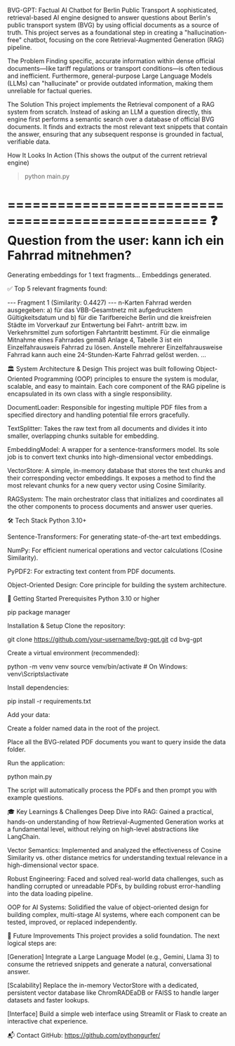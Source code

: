 BVG-GPT: Factual AI Chatbot for Berlin Public Transport
A sophisticated, retrieval-based AI engine designed to answer questions about Berlin's public transport system (BVG) by using official documents as a source of truth. This project serves as a foundational step in creating a "hallucination-free" chatbot, focusing on the core Retrieval-Augmented Generation (RAG) pipeline.

The Problem
Finding specific, accurate information within dense official documents—like tariff regulations or transport conditions—is often tedious and inefficient. Furthermore, general-purpose Large Language Models (LLMs) can "hallucinate" or provide outdated information, making them unreliable for factual queries.

The Solution
This project implements the Retrieval component of a RAG system from scratch. Instead of asking an LLM a question directly, this engine first performs a semantic search over a database of official BVG documents. It finds and extracts the most relevant text snippets that contain the answer, ensuring that any subsequent response is grounded in factual, verifiable data.

How It Looks In Action
(This shows the output of the current retrieval engine)

> python main.py

==================================================
❓ Question from the user: kann ich ein Fahrrad mitnehmen?
==================================================
Generating embeddings for 1 text fragments...
Embeddings generated.

✅ Top 5 relevant fragments found:

--- Fragment 1 (Similarity: 0.4427) ---
n-Karten Fahrrad werden ausgegeben:
a) für das VBB-Gesamtnetz mit aufgedrucktem Gültigkeitsdatum und
b) für die Tarifbereiche Berlin und die kreisfreien Städte im Vorverkauf zur Entwertung bei Fahrt-
antritt bzw. im Verkehrsmittel zum sofortigen Fahrtantritt bestimmt.
Für die einmalige Mitnahme eines Fahrrades gemäß Anlage 4, Tabelle 3 ist ein Einzelfahrausweis
Fahrrad zu lösen. Anstelle mehrerer Einzelfahrausweise Fahrrad kann auch eine 24-Stunden-Karte
Fahrrad gelöst werden.
...


🏛️ System Architecture & Design
This project was built following Object-Oriented Programming (OOP) principles to ensure the system is modular, scalable, and easy to maintain. Each core component of the RAG pipeline is encapsulated in its own class with a single responsibility.

DocumentLoader: Responsible for ingesting multiple PDF files from a specified directory and handling potential file errors gracefully.

TextSplitter: Takes the raw text from all documents and divides it into smaller, overlapping chunks suitable for embedding.

EmbeddingModel: A wrapper for a sentence-transformers model. Its sole job is to convert text chunks into high-dimensional vector embeddings.

VectorStore: A simple, in-memory database that stores the text chunks and their corresponding vector embeddings. It exposes a method to find the most relevant chunks for a new query vector using Cosine Similarity.

RAGSystem: The main orchestrator class that initializes and coordinates all the other components to process documents and answer user queries.

🛠️ Tech Stack
Python 3.10+

Sentence-Transformers: For generating state-of-the-art text embeddings.

NumPy: For efficient numerical operations and vector calculations (Cosine Similarity).

PyPDF2: For extracting text content from PDF documents.

Object-Oriented Design: Core principle for building the system architecture.

🚀 Getting Started
Prerequisites
Python 3.10 or higher

pip package manager

Installation & Setup
Clone the repository:

git clone https://github.com/your-username/bvg-gpt.git
cd bvg-gpt


Create a virtual environment (recommended):

python -m venv venv
source venv/bin/activate  # On Windows: venv\Scripts\activate


Install dependencies:

pip install -r requirements.txt


Add your data:

Create a folder named data in the root of the project.

Place all the BVG-related PDF documents you want to query inside the data folder.

Run the application:

python main.py


The script will automatically process the PDFs and then prompt you with example questions.

🎓 Key Learnings & Challenges
Deep Dive into RAG: Gained a practical, hands-on understanding of how Retrieval-Augmented Generation works at a fundamental level, without relying on high-level abstractions like LangChain.

Vector Semantics: Implemented and analyzed the effectiveness of Cosine Similarity vs. other distance metrics for understanding textual relevance in a high-dimensional vector space.

Robust Engineering: Faced and solved real-world data challenges, such as handling corrupted or unreadable PDFs, by building robust error-handling into the data loading pipeline.

OOP for AI Systems: Solidified the value of object-oriented design for building complex, multi-stage AI systems, where each component can be tested, improved, or replaced independently.

🔮 Future Improvements
This project provides a solid foundation. The next logical steps are:

[Generation] Integrate a Large Language Model (e.g., Gemini, Llama 3) to consume the retrieved snippets and generate a natural, conversational answer.

[Scalability] Replace the in-memory VectorStore with a dedicated, persistent vector database like ChromRADEaDB or FAISS to handle larger datasets and faster lookups.

[Interface] Build a simple web interface using Streamlit or Flask to create an interactive chat experience.

📬 Contact
GitHub: https://github.com/pythongurfer/